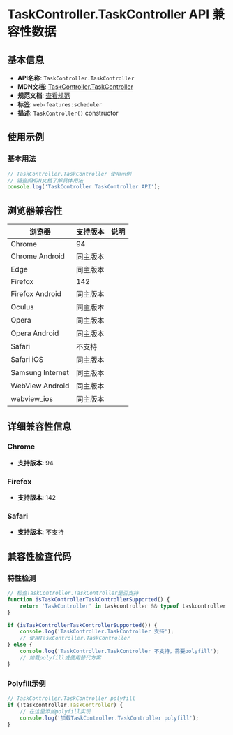 # TaskController.TaskController API 兼容性数据

## 基本信息

- **API名称**: `TaskController.TaskController`
- **MDN文档**: [TaskController.TaskController](https://developer.mozilla.org/docs/Web/API/TaskController/TaskController)
- **规范文档**: [查看规范](https://wicg.github.io/scheduling-apis/#dom-taskcontroller-taskcontroller)
- **标签**: `web-features:scheduler`
- **描述**: `TaskController()` constructor

## 使用示例

### 基本用法

```javascript
// TaskController.TaskController 使用示例
// 请查阅MDN文档了解具体用法
console.log('TaskController.TaskController API');
```

## 浏览器兼容性

| 浏览器 | 支持版本 | 说明 |
|--------|----------|------|
| Chrome | 94 |  |
| Chrome Android | 同主版本 |  |
| Edge | 同主版本 |  |
| Firefox | 142 |  |
| Firefox Android | 同主版本 |  |
| Oculus | 同主版本 |  |
| Opera | 同主版本 |  |
| Opera Android | 同主版本 |  |
| Safari | 不支持 |  |
| Safari iOS | 同主版本 |  |
| Samsung Internet | 同主版本 |  |
| WebView Android | 同主版本 |  |
| webview_ios | 同主版本 |  |

## 详细兼容性信息

### Chrome

- **支持版本**: 94

### Firefox

- **支持版本**: 142

### Safari

- **支持版本**: 不支持

## 兼容性检查代码

### 特性检测

```javascript
// 检查TaskController.TaskController是否支持
function isTaskControllerTaskControllerSupported() {
    return 'TaskController' in taskcontroller && typeof taskcontroller.TaskController === 'function';
}

if (isTaskControllerTaskControllerSupported()) {
    console.log('TaskController.TaskController 支持');
    // 使用TaskController.TaskController
} else {
    console.log('TaskController.TaskController 不支持，需要polyfill');
    // 加载polyfill或使用替代方案
}
```

### Polyfill示例

```javascript
// TaskController.TaskController polyfill
if (!taskcontroller.TaskController) {
    // 在这里添加polyfill实现
    console.log('加载TaskController.TaskController polyfill');
}
```

